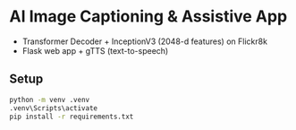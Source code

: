 # AI Image Captioning & Assistive App

- Transformer Decoder + InceptionV3 (2048-d features) on Flickr8k  
- Flask web app + gTTS (text-to-speech)

## Setup
```bash
python -m venv .venv
.venv\Scripts\activate
pip install -r requirements.txt
